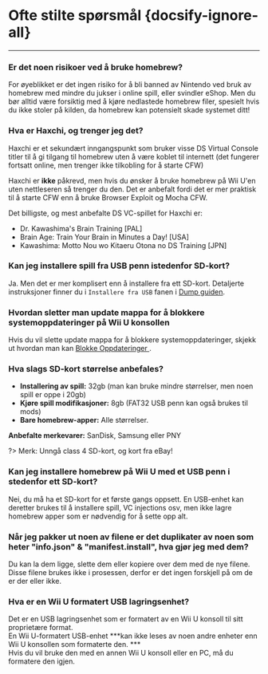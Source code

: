# Ofte stilte spørsmål {docsify-ignore-all}
---

### Er det noen risikoer ved å bruke homebrew?

For øyeblikket er det ingen risiko for å bli banned av Nintendo ved bruk av homebrew med mindre du jukser i online spill, eller svindler eShop. Men du bør alltid være forsiktig med å kjøre nedlastede homebrew filer, spesielt hvis du ikke stoler på kilden, da homebrew kan potensielt skade systemet ditt!

### Hva er Haxchi, og trenger jeg det?

Haxchi er et sekundært inngangspunkt som bruker visse DS Virtual Console titler til å gi tilgang til homebrew uten å være koblet til internett (det fungerer fortsatt online, men trenger ikke tilkobling for å starte CFW)

Haxchi er **ikke** påkrevd, men hvis du ønsker å bruke homebrew på Wii U'en uten nettleseren så trenger du den. Det er anbefalt fordi det er mer praktisk til å starte CFW enn å bruke Browser Exploit og Mocha CFW.

Det billigste, og mest anbefalte DS VC-spillet for Haxchi er:
 - Dr. Kawashima's Brain Training [PAL]
 - Brain Age: Train Your Brain in Minutes a Day! [USA]
 - Kawashima: Motto Nou wo Kitaeru Otona no DS Training [JPN]

### Kan jeg installere spill fra USB penn istedenfor SD-kort?

Ja. Men det er mer komplisert enn å installere fra ett SD-kort. Detaljerte instruksjoner finner du i `Installere fra USB` fanen i [Dump guiden](dump-games).

### Hvordan sletter man update mappa for å blokkere systemoppdateringer på Wii U konsollen

Hvis du vil slette update mappa for å blokkere systemoppdateringer, skjekk ut hvordan man kan [Blokke Oppdateringer ](block-updates).

### Hva slags SD-kort størrelse anbefales?

 - **Installering av spill:** 32gb (man kan bruke mindre størrelser, men noen spill er oppe i 20gb)
 - **Kjøre spill modifikasjoner:** 8gb (FAT32 USB penn kan også brukes til mods)
 - **Bare homebrew-apper:** Alle størrelser.

**Anbefalte merkevarer:** SanDisk, Samsung eller PNY

?> Merk: Unngå class 4 SD-kort, og kort fra eBay!

### Kan jeg installere homebrew på Wii U med et USB penn i stedenfor ett SD-kort?

Nei, du må ha et SD-kort for et første gangs oppsett. En USB-enhet kan deretter brukes til å installere spill, VC injections osv, men ikke lagre homebrew apper som er nødvendig for å sette opp alt.

### Når jeg pakker ut noen av filene er det duplikater av noen som heter "info.json" & "manifest.install", hva gjør jeg med dem?

Du kan la dem ligge, slette dem eller kopiere over dem med de nye filene. Disse filene brukes ikke i prosessen, derfor er det ingen forskjell på om de er der eller ikke.

### Hva er en Wii U formatert USB lagringsenhet?

Det er en USB lagringsenhet som er formatert av en Wii U konsoll til sitt proprietære format.  
En Wii U-formatert USB-enhet ***kan ikke leses av noen andre enheter enn Wii U konsollen som formaterte den. ***   
Hvis du vil bruke den med en annen Wii U konsoll eller en PC, må du formatere den igjen.
